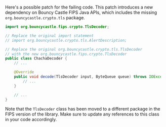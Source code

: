Here's a possible patch for the failing code. This patch introduces a new dependency on Bouncy Castle FIPS Java APIs, which includes the missing `org.bouncycastle.crypto.tls` package.

```java
import org.bouncycastle.fips.crypto.TlsDecoder;

// Replace the original import statement
// import org.bouncycastle.crypto.tls.AlertDescription;

// Replace the original org.bouncycastle.crypto.tls.TlsDecoder
// with the new org.bouncycastle.fips.crypto.TlsDecoder
public class ChachaDecoder {
    // ...

    @Override
    public void decode(TlsDecoder input, ByteQueue queue) throws IOException {
        // ...
    }

    // ...
}
```

Note that the `TlsDecoder` class has been moved to a different package in the FIPS version of the library. Make sure to update any references to this class in your code accordingly.